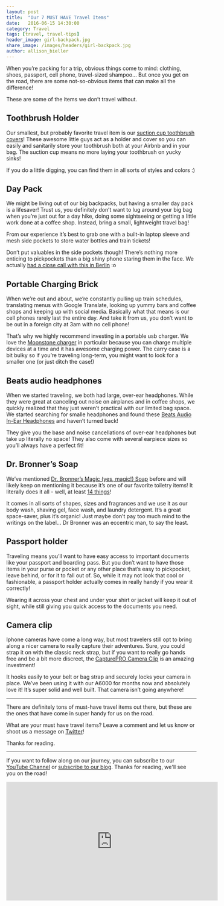 ```yaml
---
layout: post
title:  "Our 7 MUST HAVE Travel Items"
date:   2016-06-15 14:30:00
category: Travel
tags: [travel, travel-tips]
header_image: girl-backpack.jpg
share_image: /images/headers/girl-backpack.jpg
author: allison_bieller
---
```


When you’re packing for a trip, obvious things come to mind: clothing, shoes, passport, cell phone, travel-sized shampoo… But once you get on the road, there are some not-so-obvious items that can make all the difference! 

These are some of the items we don’t travel without.

## Toothbrush Holder

Our smallest, but probably favorite travel item is our [suction cup toothbrush covers](https://www.amazon.com/Evriholder-FLP-TH-2PK-FlippIt-Toothbrush-Holders/dp/B003FO0O4U/ref=sr_1_2?s=home-garden&ie=UTF8&qid=1464789998&sr=1-2&keywords=suction+cup+toothbrush+cover)! These awesome little guys act as a holder and cover so you can easily and sanitarily store your toothbrush both at your Airbnb and in your bag. The suction cup means no more laying your toothbrush on yucky sinks! 

If you do a little digging, you can find them in all sorts of styles and colors :)

## Day Pack

We might be living out of our big backpacks, but having a smaller day pack is a lifesaver! Trust us, you definitely don’t want to lug around your big bag when you’re just out for a day hike, doing some sightseeing or getting a little work done at a coffee shop. Instead, bring a small, lightweight travel bag! 

From our experience it’s best to grab one with a built-in laptop sleeve and mesh side pockets to store water bottles and train tickets!

Don’t put valuables in the side pockets though! There’s nothing more enticing to pickpockets than a big shiny phone staring them in the face. We actually [had a close call with this in Berlin](https://www.youtube.com/watch?v=fwTj1ibOIcs) :o

## Portable Charging Brick

When we’re out and about, we’re constantly pulling up train schedules, translating menus with Google Translate, looking up yummy bars and coffee shops and keeping up with social media. Basically what that means is our cell phones rarely last the entire day. And take it from us, you don’t want to be out in a foreign city at 3am with no cell phone!

That’s why we highly recommend investing in a portable usb charger. We love the [Moonstone charger](http://amzn.to/1Pkvc9Q) in particular because you can charge multiple devices at a time and it has awesome charging power. The carry case is a bit bulky so if you’re traveling long-term, you might want to look for a smaller one (or just ditch the case!)

## Beats audio headphones

When we started traveling, we both had large, over-ear headphones. While they were great at canceling out noise on airplanes and in coffee shops, we quickly realized that they just weren’t practical with our limited bag space. We started searching for smalle headphones and found these [Beats Audio In-Ear Headphones](http://amzn.to/1WYUmgI) and haven’t turned back! 

They give you the base and noise cancellations of over-ear headphones but take up literally no space! They also come with several earpiece sizes so you’ll always have a perfect fit!

## Dr. Bronner’s Soap

We’ve mentioned [Dr. Bronner’s Magic (yes, magic!) Soap](http://amzn.to/1WYUpJr) before and will likely keep on mentioning it because it’s one of our favorite toiletry items! It literally does it all - well, at least [14 things](http://www.businessinsider.com/14-uses-for-dr-bronners-soaps-2013-11?IR=T)!

It comes in all sorts of shapes, sizes and fragrances and we use it as our body wash, shaving gel, face wash, and laundry detergent. It’s a great space-saver, plus it’s organic! Just maybe don’t pay too much mind to the writings on the label… Dr Bronner was an eccentric man, to say the least.

## Passport holder

Traveling means you’ll want to have easy access to important documents like your passport and boarding pass. But you don’t want to have those items in your purse or pocket or any other place that’s easy to pickpocket, leave behind, or for it to fall out of. So, while it may not look that cool or fashionable, a passport holder actually comes in really handy if you wear it correctly! 

Wearing it across your chest and under your shirt or jacket will keep it out of sight, while still giving you quick access to the documents you need.

## Camera clip

Iphone cameras have come a long way, but most travelers still opt to bring along a nicer camera to really capture their adventures. Sure, you could strap it on with the classic neck strap, but if you want to really go hands free and be a bit more discreet, the [CapturePRO Camera Clip](http://amzn.to/1qyH7Ui) is an amazing investment! 

It hooks easily to your belt or bag strap and securely locks your camera in place. We’ve been using it with our A6000 for months now and absolutely love it! It’s super solid and well built. That camera isn’t going anywhere!


---

There are definitely tons of must-have travel items out there, but these are the ones that have come in super handy for us on the road. 

What are your must have travel items? Leave a comment and let us know or shoot us a message on [Twitter](http://twitter.com/the_endless_a)!

Thanks for reading.

---

If you want to follow along on our journey, you can subscribe to our [YouTube Channel](https://www.youtube.com/c/TheEndlessAdventure?sub_confirmation=1) or [subscribe to our blog](http://conversational.us6.list-manage.com/subscribe?u=f210e827b5997f97a4c359077&id=cbb27cac9e). Thanks for reading, we'll see you on the road!

<iframe width="560" height="315" src="https://www.youtube.com/embed/Qm7a1IA7oQ8" frameborder="0" allowfullscreen></iframe>